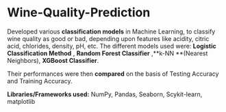 # Wine-Quality-Prediction

Developed various **classification models** in Machine Learning, to classify wine quality as good or bad, depending upon features like acidity, citric acid, chlorides, density, pH, etc.
The different models used were: **Logistic Classification Method** , **Random Forest Classifier** ,**k-NN **(Nearest Neighbors), **XGBoost Classifier**. 

Their performances were then **compared** on the basis of Testing Accuracy and Training Accuracy.

**Libraries/Frameworks used:** NumPy, Pandas, Seaborn, Scykit-learn, matplotlib
